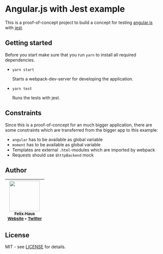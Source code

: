 # Angular.js with Jest example

This is a proof-of-concept project to build a concept for testing [angular.js](https://angularjs.org/) with [jest](https://jestjs.io/).

## Getting started

Before you start make sure that you run `yarn` to install all required dependencies.

- `yarn start`

  Starts a webpack-dev-server for developing the application.

- `yarn test`

  Runs the tests with jest.

## Constraints

Since this is a proof-of-concept for an much bigger application, there are some constraints which are transferred from the bigger app to this example:

- `angular` has to be available as global variable
- `moment` has to be available as global variable
- Templates are external `.html`-modules which are imported by webpack
- Requests should use `$httpBackend` mock

## Author

<!-- prettier-ignore-start -->

| [<img src="https://avatars0.githubusercontent.com/u/472867?v=4" width="100px;"/><br /><sub><b>Felix Haus</b></sub>](https://github.com/ofhouse)<br /><sub>[Website](https://felix.house/) • [Twitter](https://twitter.com/ofhouse)</sub>|
| :---: |

<!-- prettier-ignore-end -->

## License

MIT - see [LICENSE](./LICENSE) for details.
